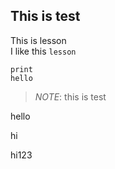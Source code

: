 ## This is test

This is lesson<br>
I like this ``lesson``
```
print
hello
```

>_NOTE_:
>this is test


hello

hi

hi123

